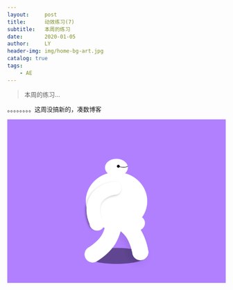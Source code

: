 ```yaml
---
layout:     post
title:      动效练习(7)
subtitle:   本周的练习
date:       2020-01-05
author:     LY
header-img: img/home-bg-art.jpg
catalog: true
tags:
    - AE
---
```


> 本周的练习... 

。。。。。。。。这周没搞新的，凑数博客

![](/img/2020010501.gif)


